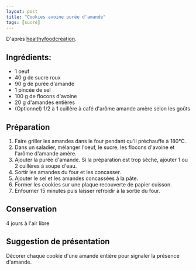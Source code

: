 ```yaml
---
layout: post
title: "Cookies avoine purée d'amande"
tags: [sucré]
---
```


D'après [healthyfoodcreation](https://www.healthyfoodcreation.fr/cookies-a-la-puree-damandes/).

## Ingrédients:
* 1 oeuf
* 40 g de sucre roux
* 90 g de purée d'amande 
* 1 pincée de sel
* 100 g de flocons d'avoine
* 20 g d'amandes entières
* (Optionnel) 1/2 à 1 cuillère à café d'arôme amande amère selon les goûts

## Préparation

1. Faire griller les amandes dans le four pendant qu'il préchauffe à 180°C.
2. Dans un saladier, mélanger l'oeuf, le sucre, les flocons d'avoine et l'arôme d'amande amère.
3. Ajouter la purée d'amande. Si la préparation est trop sèche, ajouter 1 ou 2 cuillères à soupe d'eau.
4. Sortir les amandes du four et les concasser.
5. Ajouter le sel et les amandes concassées à la pâte.
6. Former les cookies sur une plaque recouverte de papier cuisson.
7. Enfourner 15 minutes puis laisser refroidir à la sortie du four.

## Conservation
4 jours à l'air libre

## Suggestion de présentation
Décorer chaque cookie d'une amande entière pour signaler la présence d'amande.
